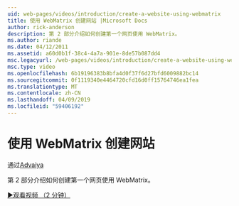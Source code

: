 ```yaml
---
uid: web-pages/videos/introduction/create-a-website-using-webmatrix
title: 使用 WebMatrix 创建网站 |Microsoft Docs
author: rick-anderson
description: 第 2 部分介绍如何创建第一个网页使用 WebMatrix。
ms.author: riande
ms.date: 04/12/2011
ms.assetid: a60d0b1f-38c4-4a7a-901e-8de57b087dd4
msc.legacyurl: /web-pages/videos/introduction/create-a-website-using-webmatrix
msc.type: video
ms.openlocfilehash: 6b19196383b8bfa4d0f37f6d27bfd6009882bc14
ms.sourcegitcommit: 0f1119340e4464720cfd16d0ff15764746ea1fea
ms.translationtype: MT
ms.contentlocale: zh-CN
ms.lasthandoff: 04/09/2019
ms.locfileid: "59406192"
---
```

# <a name="create-a-website-using-webmatrix"></a>使用 WebMatrix 创建网站

通过[Advaiya](https://twitter.com/Advaiyasolns)

第 2 部分介绍如何创建第一个网页使用 WebMatrix。

[&#9654;观看视频 （2 分钟）](https://channel9.msdn.com/Blogs/ASP-NET-Site-Videos/create-a-website-using-webmatrix)
